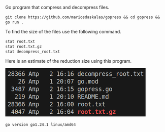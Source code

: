 Go program that compress and decompress files.

```shell
git clone https://github.com/mariosdaskalas/gopress && cd gopress && go run .
```

To find the size of the files use the following command.

```shell
stat root.txt
stat root.txt.gz
stat decompress_root.txt
```

Here is an estimate of the reduction size using this program.

![Showcase](files.png)


```shell
go version go1.24.1 linux/amd64
```